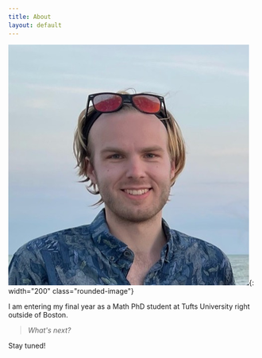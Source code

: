 ```yaml
---
title: About
layout: default
---
```


![Picture of me](/assets/me.jpeg){: width="200" class="rounded-image"}

I am entering my final year as a Math PhD student at Tufts University right outside of Boston.

> *What's next?* 
 
Stay tuned!


